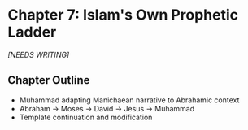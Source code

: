 # Chapter 7: Islam's Own Prophetic Ladder

*[NEEDS WRITING]*

## Chapter Outline
- Muhammad adapting Manichaean narrative to Abrahamic context
- Abraham → Moses → David → Jesus → Muhammad
- Template continuation and modification
